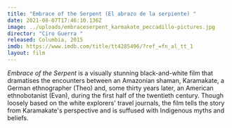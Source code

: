 ```yaml
---
title: "Embrace of the Serpent (El abrazo de la serpiente) "
date: 2021-08-07T17:46:10.136Z
image: ../uploads/embraceserpent_karmakate_peccadillo-pictures.jpg
director: "Ciro Guerra "
released: Columbia, 2015
imdb: https://www.imdb.com/title/tt4285496/?ref_=fn_al_tt_1
layout: film
---
```

*Embrace of the Serpent* is a visually stunning black-and-white film that dramatises the encounters between an Amazonian shaman, Karamakate, a German ethnographer (Theo) and, some thirty years later, an American ethnobotanist (Evan), during the first half of the twentieth century. Though loosely based on the white explorers' travel journals, the film tells the story from Karamakate's perspective and is suffused with Indigenous myths and beliefs.